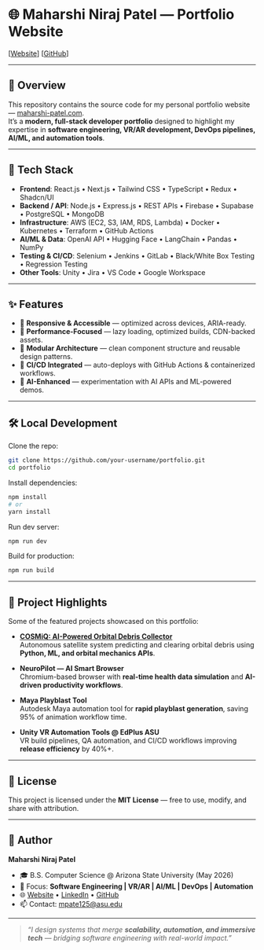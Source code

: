 # 🌐 Maharshi Niraj Patel — Portfolio Website

[[Website](https://maharshi-patel.com/)]
[[GitHub](https://github.com/MaharshiPatel2274)]

---

## 📖 Overview

This repository contains the source code for my personal portfolio website — [maharshi-patel.com](https://maharshi-patel.com/).  
It’s a **modern, full-stack developer portfolio** designed to highlight my expertise in **software engineering, VR/AR development, DevOps pipelines, AI/ML, and automation tools**.

---

## 🧰 Tech Stack

- **Frontend**: React.js • Next.js • Tailwind CSS • TypeScript • Redux • Shadcn/UI  
- **Backend / API**: Node.js • Express.js • REST APIs • Firebase • Supabase • PostgreSQL • MongoDB  
- **Infrastructure**: AWS (EC2, S3, IAM, RDS, Lambda) • Docker • Kubernetes • Terraform • GitHub Actions  
- **AI/ML & Data**: OpenAI API • Hugging Face • LangChain • Pandas • NumPy  
- **Testing & CI/CD**: Selenium • Jenkins • GitLab • Black/White Box Testing • Regression Testing  
- **Other Tools**: Unity • Jira • VS Code • Google Workspace  

---

## ✨ Features

- 📱 **Responsive & Accessible** — optimized across devices, ARIA-ready.  
- 🚀 **Performance-Focused** — lazy loading, optimized builds, CDN-backed assets.  
- 🧩 **Modular Architecture** — clean component structure and reusable design patterns.  
- 🔗 **CI/CD Integrated** — auto-deploys with GitHub Actions & containerized workflows.  
- 🤖 **AI-Enhanced** — experimentation with AI APIs and ML-powered demos.  

---

## 🛠 Local Development

Clone the repo:

```bash
git clone https://github.com/your-username/portfolio.git
cd portfolio
```

Install dependencies:

```bash
npm install
# or
yarn install
```

Run dev server:

```bash
npm run dev
```

Build for production:

```bash
npm run build
```

---

## 📂 Project Highlights

Some of the featured projects showcased on this portfolio:

- **[COSMiQ: AI-Powered Orbital Debris Collector](https://github.com/MaharshiPatel2274/Debris-Collector)**  
  Autonomous satellite system predicting and clearing orbital debris using **Python, ML, and orbital mechanics APIs**.

- **NeuroPilot — AI Smart Browser**  
  Chromium-based browser with **real-time health data simulation** and **AI-driven productivity workflows**.

- **Maya Playblast Tool**  
  Autodesk Maya automation tool for **rapid playblast generation**, saving 95% of animation workflow time.

- **Unity VR Automation Tools @ EdPlus ASU**  
  VR build pipelines, QA automation, and CI/CD workflows improving **release efficiency** by 40%+.

---

## 📜 License

This project is licensed under the **MIT License** — free to use, modify, and share with attribution.

---

## 👤 Author

**Maharshi Niraj Patel**  
- 🎓 B.S. Computer Science @ Arizona State University (May 2026)  
- 🔬 Focus: **Software Engineering | VR/AR | AI/ML | DevOps | Automation**  
- 🌐 [Website](https://maharshi-patel.com/) • [LinkedIn](https://www.linkedin.com/in/maharshi-patel1/) • [GitHub](https://github.com/MaharshiPatel2274)  
- 📫 Contact: mpate125@asu.edu  

---

> *“I design systems that merge **scalability, automation, and immersive tech** — bridging software engineering with real-world impact.”*
